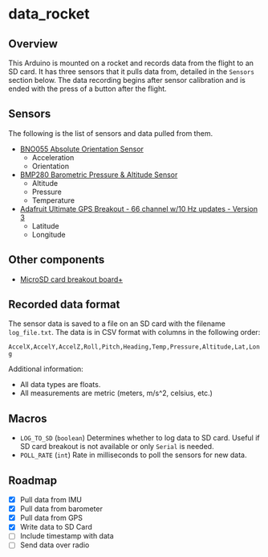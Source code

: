 # data_rocket

## Overview
This Arduino is mounted on a rocket and records data from the flight to an SD card. It has three sensors that it pulls data from, detailed in the `Sensors` section below. The data recording begins after sensor calibration and is ended with the press of a button after the flight.

## Sensors

The following is the list of sensors and data pulled from them.

- [BNO055 Absolute Orientation Sensor](https://www.adafruit.com/product/2472)
  - Acceleration
  - Orientation
- [BMP280 Barometric Pressure & Altitude Sensor](https://www.adafruit.com/product/2651)
  - Altitude
  - Pressure
  - Temperature
- [Adafruit Ultimate GPS Breakout - 66 channel w/10 Hz updates - Version 3](https://www.adafruit.com/product/746)
  - Latitude
  - Longitude

## Other components
- [MicroSD card breakout board+](https://www.adafruit.com/product/254)

## Recorded data format

The sensor data is saved to a file on an SD card with the filename `log_file.txt`. The data is in CSV format with columns in the following order:

`AccelX,AccelY,AccelZ,Roll,Pitch,Heading,Temp,Pressure,Altitude,Lat,Long`

Additional information:
- All data types are floats.
- All measurements are metric (meters, m/s^2, celsius, etc.)

## Macros
- `LOG_TO_SD` (`boolean`)
  Determines whether to log data to SD card. Useful if SD card breakout is not available or only `Serial` is needed.
- `POLL_RATE` (`int`)
  Rate in milliseconds to poll the sensors for new data.

## Roadmap
- [X] Pull data from IMU
- [X] Pull data from barometer
- [X] Pull data from GPS
- [X] Write data to SD Card
- [ ] Include timestamp with data
- [ ] Send data over radio